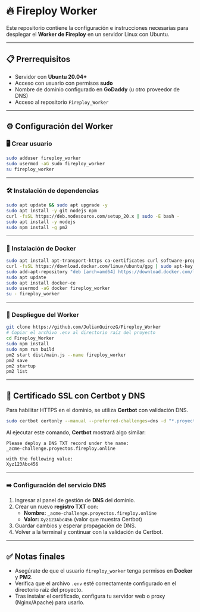 # 🔥 Fireploy Worker

Este repositorio contiene la configuración e instrucciones necesarias para desplegar el **Worker de Fireploy** en un servidor Linux con Ubuntu.  

---

## 📋 Prerrequisitos

- Servidor con **Ubuntu 20.04+**  
- Acceso con usuario con permisos **sudo**  
- Nombre de dominio configurado en **GoDaddy** (u otro proveedor de DNS)  
- Acceso al repositorio `Fireploy_Worker`  

---

## ⚙️ Configuración del Worker

### 🖥 Crear usuario

```bash
sudo adduser fireploy_worker
sudo usermod -aG sudo fireploy_worker
su fireploy_worker
```

---

### 🛠 Instalación de dependencias

```bash
sudo apt update && sudo apt upgrade -y
sudo apt install -y git nodejs npm
curl -fsSL https://deb.nodesource.com/setup_20.x | sudo -E bash -
sudo apt install -y nodejs
sudo npm install -g pm2
```

---

### 🐳 Instalación de Docker

```bash
sudo apt install apt-transport-https ca-certificates curl software-properties-common
curl -fsSL https://download.docker.com/linux/ubuntu/gpg | sudo apt-key add -
sudo add-apt-repository "deb [arch=amd64] https://download.docker.com/linux/ubuntu focal stable"
sudo apt update
sudo apt install docker-ce
sudo usermod -aG docker fireploy_worker
su - fireploy_worker
```

---

### 🚀 Despliegue del Worker

```bash
git clone https://github.com/JulianQuirozG/Fireploy_Worker
# Copiar el archivo .env al directorio raíz del proyecto
cd Fireploy_Worker
sudo npm install
sudo npm run build
pm2 start dist/main.js --name fireploy_worker
pm2 save
pm2 startup
pm2 list
```

---

## 🔐 Certificado SSL con Certbot y DNS

Para habilitar HTTPS en el dominio, se utiliza **Certbot** con validación DNS.

```bash
sudo certbot certonly --manual --preferred-challenges=dns -d "*.proyectos.fireploy.online" -d "proyectos.fireploy.online"
```

Al ejecutar este comando, **Certbot** mostrará algo similar:

```
Please deploy a DNS TXT record under the name:
_acme-challenge.proyectos.fireploy.online

with the following value:
Xyz123Abc456
```

---

### ➡️ Configuración del servicio DNS

1. Ingresar al panel de gestión de **DNS** del dominio.  
2. Crear un nuevo **registro TXT** con:  
   - **Nombre:** `_acme-challenge.proyectos.fireploy.online`  
   - **Valor:** `Xyz123Abc456` (valor que muestra Certbot)  
3. Guardar cambios y esperar propagación de DNS.  
4. Volver a la terminal y continuar con la validación de Certbot.  

---

## ✅ Notas finales

- Asegúrate de que el usuario `fireploy_worker` tenga permisos en **Docker** y **PM2**.  
- Verifica que el archivo `.env` esté correctamente configurado en el directorio raíz del proyecto.  
- Tras instalar el certificado, configura tu servidor web o proxy (Nginx/Apache) para usarlo.  
